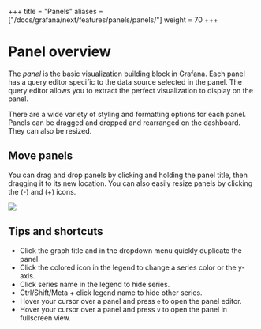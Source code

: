 +++
title = "Panels"
aliases = ["/docs/grafana/next/features/panels/panels/"]
weight = 70
+++

# Panel overview

The *panel* is the basic visualization building block in Grafana. Each panel has a query editor specific to the data source selected in the panel. The query editor allows you to extract the perfect visualization to display on the panel.

There are a wide variety of styling and formatting options for each panel. Panels can be dragged and dropped and rearranged on the dashboard. They can also be resized.

## Move panels

You can drag and drop panels by clicking and holding the panel title, then dragging it to its new location. You can also easily resize panels by clicking the (-) and (+) icons.

![](/img/docs/animated_gifs/drag_drop.gif)

## Tips and shortcuts

- Click the graph title and in the dropdown menu quickly duplicate the panel.
- Click the colored icon in the legend to change a series color or the y-axis.
- Click series name in the legend to hide series.
- Ctrl/Shift/Meta + click legend name to hide other series.
- Hover your cursor over a panel and press `e` to open the panel editor.
- Hover your cursor over a panel and press `v` to open the panel in fullscreen view.
